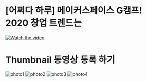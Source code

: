 # [어쩌다 하루] 메이커스페이스 G캠프! 2020 창업 트렌드는 

[![Watch the video](https://img.youtube.com/vi/8US1n4SjDgw/hqdefault.jpg)](https://www.youtube.com/watch?v=8US1n4SjDgw)



# Thumbnail 동영상 등록 하기

![photo1](https://user-images.githubusercontent.com/65337956/91557619-c7be4a80-e96f-11ea-8ea2-caed0cc2b000.JPG)
![photo2](https://user-images.githubusercontent.com/65337956/91557625-c9880e00-e96f-11ea-9abc-b2c43fa4f790.JPG)
![photo3](https://user-images.githubusercontent.com/65337956/91557631-cab93b00-e96f-11ea-865b-726c3fca334f.JPG)
![photo4](https://user-images.githubusercontent.com/65337956/91557634-cbea6800-e96f-11ea-991a-a16c8cc7795b.JPG)
